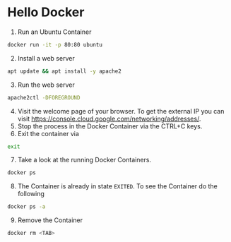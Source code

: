# Hello Docker

1. Run an Ubuntu Container
```bash
docker run -it -p 80:80 ubuntu
```
2. Install a web server
```bash
apt update && apt install -y apache2
```
3. Run the web server
```bash
apache2ctl -DFOREGROUND
```
4. Visit the welcome page of your browser. To get the external IP you can visit https://console.cloud.google.com/networking/addresses/.
5. Stop the process in the Docker Container via the CTRL+C keys.
6. Exit the container via
```bash
exit
```
7. Take a look at the running Docker Containers.
```bash
docker ps
```
8. The Container is already in state `EXITED`. To see the Container do the following
```bash
docker ps -a
```
9. Remove the Container
```bash
docker rm <TAB>
```